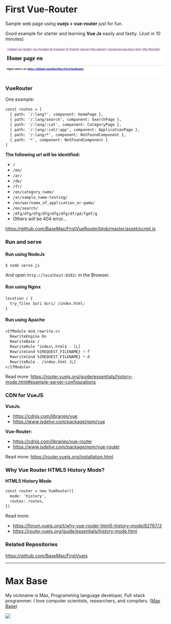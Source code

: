 # First Vue-Router

Sample web page using **vuejs + vue-router** just for fun.

Good example for starter and learning **Vue Js** easily and fastly. (Just in 10 minutes)

[![First Vue-Router](demo.jpg)](https://github.com/BaseMax/FirstVueRouter/blob/master/asset/script.js)

### VueRouter

One example:

```
const routes = [
  { path: '/:lang?', component: HomePage },
  { path: '/:lang/search', component: SearchPage },
  { path: '/:lang/:cat', component: CategoryPage },
  { path: '/:lang/:cat/:app', component: ApplicationPage },
  { path: '/:lang/*', component: NotFoundComponent },
  { path: '*', component: NotFoundComponent }
]
```

**The following url will be identified:**

- `/`
- `/en/`
- `/ar/`
- `/de/`
- `/fr/`
- `/en/category_name/`
- `/ar/sample_name-testing/`
- `/en/war/name_of_application_or-game/`
- `/en/search/`
- `/dfg/dfg/dfg/dfg/dfg/dfg/df/gd/fgdf/g`
- Others will be 404 error...

https://github.com/BaseMax/FirstVueRouter/blob/master/asset/script.js

### Run and serve

#### Run using NodeJs

```
$ node serve.js
```

And open `http://localhost:8282/` in the Browser.

#### Run using Nginx

```
location / {
  try_files $uri $uri/ /index.html;
}
```

#### Run using Apache

```
<IfModule mod_rewrite.c>
  RewriteEngine On
  RewriteBase /
  RewriteRule ^index\.html$ - [L]
  RewriteCond %{REQUEST_FILENAME} !-f
  RewriteCond %{REQUEST_FILENAME} !-d
  RewriteRule . /index.html [L]
</IfModule>
```

Read more: https://router.vuejs.org/guide/essentials/history-mode.html#example-server-configurations

### CDN for VueJS

**VueJs:**

- https://cdnjs.com/libraries/vue
- https://www.jsdelivr.com/package/npm/vue

**Vue-Router:**

- https://cdnjs.com/libraries/vue-router
- https://www.jsdelivr.com/package/npm/vue-router

Read more: https://router.vuejs.org/installation.html

### Why Vue Router HTML5 History Mode?

**HTML5 History Mode**

```
const router = new VueRouter({
  mode: 'history',
  routes: routes,
})
```

Read more:

- https://forum.vuejs.org/t/why-vue-router-html5-history-mode/82767/3
- https://router.vuejs.org/guide/essentials/history-mode.html

### Related Repositories

https://github.com/BaseMax/FirstVuejs

---------

# Max Base

My nickname is Max, Programming language developer, Full-stack programmer. I love computer scientists, researchers, and compilers. ([Max Base](https://maxbase.org/))

<a target="_blank" href="https://www.paypal.com/donate/?cmd=_donations&business=maxbasecode@gmail.com&currency_code=USD&source=url&item_name=Donate:+Supporting+my+open+source+activities+GitHub.com/basemax&item_number=GitHub,+Inc">
<img src="https://raw.githubusercontent.com/BaseMax/BaseMax/master/donate.gif">
</a>
